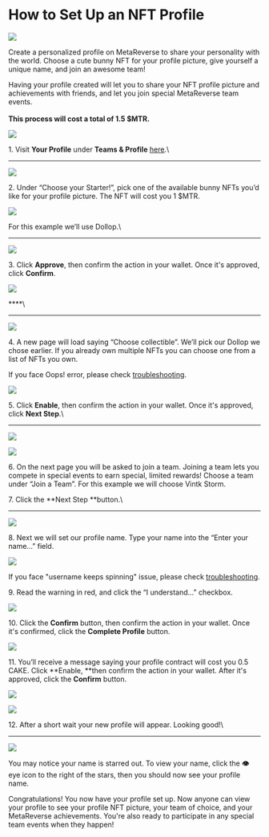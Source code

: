 # How to Set Up an NFT Profile

![](<../../.gitbook/assets/docs-masthead-1- (1).png>)

Create a personalized profile on MetaReverse to share your personality with the world. Choose a cute bunny NFT for your profile picture, give yourself a unique name, and join an awesome team!

Having your profile created will let you to share your NFT profile picture and achievements with friends, and let you join special MetaReverse team events.\
\
**This process will cost a total of 1.5 $MTR.**

![](<../../.gitbook/assets/image (170).png>)

1\. Visit **Your Profile** under **Teams & Profile** [here](https://pancakeswap.finance/profile).\\

***

![](<../../.gitbook/assets/image (118).png>)

2\. Under “Choose your Starter!”, pick one of the available bunny NFTs you’d like for your profile picture. The NFT will cost you 1 $MTR.

![](<../../.gitbook/assets/image (160).png>)

For this example we’ll use Dollop.\\

***

![](<../../.gitbook/assets/image (84).png>)

3\. Click **Approve**, then confirm the action in your wallet. Once it's approved, click **Confirm**.

![](<../../.gitbook/assets/image (164).png>)

\*\*\*\*\\

***

![](<../../.gitbook/assets/image (102).png>)

4\. A new page will load saying “Choose collectible”. We’ll pick our Dollop we chose earlier. If you already own multiple NFTs you can choose one from a list of NFTs you own.

If you face Oops! error, please check [troubleshooting](https://docs.pancakeswap.finance/help/troubleshooting#oops-we-couldnt-find-any-pancake-collectibles-in-your-wallet).

![](<../../.gitbook/assets/image (144).png>)

5\. Click **Enable**, then confirm the action in your wallet. Once it's approved, click **Next Step**.\\

***

![](<../../.gitbook/assets/image (151).png>)

![](<../../.gitbook/assets/image (133).png>)

6\. On the next page you will be asked to join a team. Joining a team lets you compete in special events to earn special, limited rewards! Choose a team under “Join a Team”. For this example we will choose Vintk Storm.

7\. Click the \*\*Next Step \*\*button.\\

***

![](<../../.gitbook/assets/image (95).png>)

8\. Next we will set our profile name. Type your name into the “Enter your name…” field.

![](<../../.gitbook/assets/image (129).png>)

If you face "username keeps spinning" issue, please check [troubleshooting](https://docs.pancakeswap.finance/help/troubleshooting#checking-username-keeps-spinning).

9\. Read the warning in red, and click the “I understand…” checkbox.

![](<../../.gitbook/assets/image (52).png>)

10\. Click the **Confirm** button, then confirm the action in your wallet. Once it's confirmed, click the **Complete Profile** button.

![](<../../.gitbook/assets/image (74).png>)

11\. You’ll receive a message saying your profile contract will cost you 0.5 CAKE. Click \*\*Enable, \*\*then confirm the action in your wallet. After it's approved, click the **Confirm** button.

![](<../../.gitbook/assets/image (148).png>)

![](<../../.gitbook/assets/image (161).png>)

12\. After a short wait your new profile will appear. Looking good!\\

***

![](<../../.gitbook/assets/image (116).png>)

You may notice your name is starred out. To view your name, click the **👁** eye icon to the right of the stars, then you should now see your profile name.

Congratulations! You now have your profile set up. Now anyone can view your profile to see your profile NFT picture, your team of choice, and your MetaReverse achievements. You're also ready to participate in any special team events when they happen!
